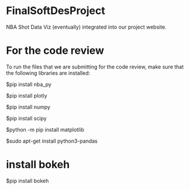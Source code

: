 # FinalSoftDesProject
NBA Shot Data Viz (eventually) integrated into our project website.

# For the code review
To run the files that we are submitting for the code review, make sure that the following libraries are installed:

$pip install nba_py

$pip install plotly

$pip install numpy

$pip install scipy

$python -m pip install matplotlib

$sudo apt-get install python3-pandas

# install bokeh
$pip install bokeh
